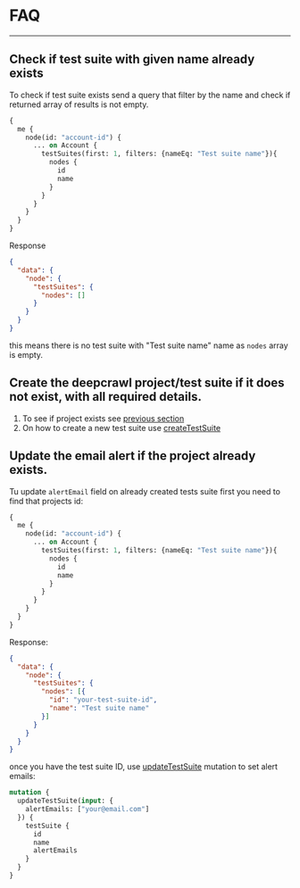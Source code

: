 # FAQ
---

## Check if test suite with given name already exists

To check if test suite exists send a query that filter by the name and check if returned array of results is not empty.

```graphql
{
  me {
    node(id: "account-id") {
      ... on Account {
        testSuites(first: 1, filters: {nameEq: "Test suite name"}){
          nodes {
            id
            name
          }
        }
      }
    }
  }
}
```

Response

```json
{
  "data": {
    "node": {
      "testSuites": {
        "nodes": []
      }
    }
  }
}
```

this means there is no test suite with "Test suite name" name as `nodes` array is empty.

## Create the deepcrawl project/test suite if it does not exist, with all required details.

1. To see if project exists see [previous section](faq?id=checking-if-test-suite-with-given-name-already-exists)
2. On how to create a new test suite use [createTestSuite](test-suites?id=creating-a-test-suite)

## Update the email alert if the project already exists.

Tu update `alertEmail` field on already created tests suite first you need to find that projects id:

```graphql
{
  me {
    node(id: "account-id") {
      ... on Account {
        testSuites(first: 1, filters: {nameEq: "Test suite name"}){
          nodes {
            id
            name
          }
        }
      }
    }
  }
}
```

Response:
```json
{
  "data": {
    "node": {
      "testSuites": {
        "nodes": [{
          "id": "your-test-suite-id",
          "name": "Test suite name"
        }]
      }
    }
  }
}
```

once you have the test suite ID, use [updateTestSuite](test-suites?id=updating-a-test-suite) mutation to set alert emails:

```graphql
mutation {
  updateTestSuite(input: {
    alertEmails: ["your@email.com"]
  }) {
    testSuite {
      id
      name
      alertEmails
    }
  }
}
```